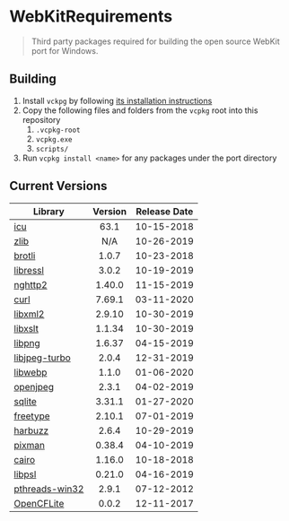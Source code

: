 # WebKitRequirements
> Third party packages required for building the open source WebKit port for Windows.

## Building

1. Install `vckpg` by following [its installation instructions](https://github.com/Microsoft/vcpkg)
2. Copy the following files and folders from the `vcpkg` root into this repository
    1. `.vcpkg-root`
    2. `vcpkg.exe`
    2. `scripts/`
3. Run `vcpkg install <name>` for any packages under the port directory


## Current Versions

| Library | Version | Release Date |
|---|:---:|:---:|
| [icu](http://site.icu-project.org) | 63.1 | 10-15-2018 |
| [zlib](https://github.com/zlib-ng/zlib-ng) | N/A | 10-26-2019 |
| [brotli](https://github.com/google/brotli) | 1.0.7 | 10-23-2018 |
| [libressl](https://www.libressl.org) | 3.0.2 | 10-19-2019 |
| [nghttp2](https://nghttp2.org) | 1.40.0 | 11-15-2019 |
| [curl](https://curl.haxx.se) | 7.69.1 | 03-11-2020 |
| [libxml2](http://xmlsoft.org/) | 2.9.10 | 10-30-2019 |
| [libxslt](http://xmlsoft.org/libxslt) | 1.1.34 | 10-30-2019 |
| [libpng](http://www.libpng.org/pub/png/libpng.html) | 1.6.37 | 04-15-2019 |
| [libjpeg-turbo](http://libjpeg-turbo.virtualgl.org) | 2.0.4 | 12-31-2019 |
| [libwebp](https://github.com/webmproject/libwebp) | 1.1.0 | 01-06-2020 |
| [openjpeg](https://www.openjpeg.org/) | 2.3.1 | 04-02-2019 |
| [sqlite](http://sqlite.org) | 3.31.1 | 01-27-2020 |
| [freetype](https://www.freetype.org) | 2.10.1 | 07-01-2019 |
| [harbuzz](https://www.freedesktop.org/wiki/Software/HarfBuzz) | 2.6.4 | 10-29-2019 |
| [pixman](http://www.pixman.org) | 0.38.4 | 04-10-2019 |
| [cairo](https://www.cairographics.org) | 1.16.0 | 10-18-2018 |
| [libpsl](https://github.com/rockdaboot/libpsl) | 0.21.0 | 04-16-2019 |
| [pthreads-win32](https://sourceforge.net/projects/pthreads4w/) | 2.9.1 | 07-12-2012 |
| [OpenCFLite](https://github.com/fujii/OpenCFLite) | 0.0.2 | 12-11-2017 |
